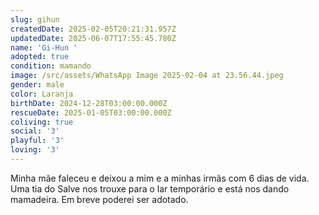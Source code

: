 ```yaml
---
slug: gihun
createdDate: 2025-02-05T20:21:31.957Z
updatedDate: 2025-06-07T17:55:45.780Z
name: 'Gi-Hun '
adopted: true
condition: mamando
image: /src/assets/WhatsApp Image 2025-02-04 at 23.56.44.jpeg
gender: male
color: Laranja
birthDate: 2024-12-28T03:00:00.000Z
rescueDate: 2025-01-05T03:00:00.000Z
coliving: true
social: '3'
playful: '3'
loving: '3'
---
```


Minha mãe faleceu e deixou a mim e a minhas irmãs com 6 dias de vida. Uma tia do Salve nos trouxe para o lar temporário e está nos dando mamadeira. Em breve poderei ser adotado. 
